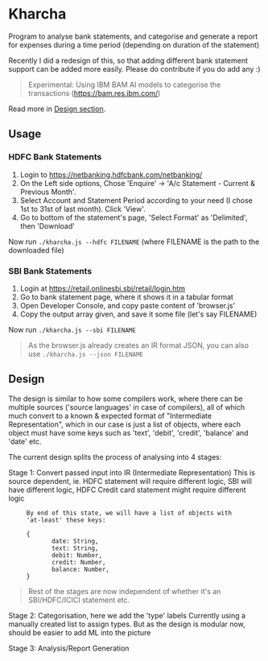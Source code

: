 # Kharcha

Program to analyse bank statements, and categorise and generate a report
for expenses during a time period (depending on duration of the statement)

Recently I did a redesign of this, so that adding different bank statement
support can be added more easily. Please do contribute if you do add any :)

> Experimental: Using IBM BAM AI models to categorise the transactions
> (https://bam.res.ibm.com/)

Read more in [Design section](#design).

## Usage

### HDFC Bank Statements

1. Login to https://netbanking.hdfcbank.com/netbanking/
2. On the Left side options, Chose 'Enquire' -> 'A/c Statement - Current & Previous Month'.
3. Select Account and Statement Period according to your need (I chose 1st
   to 31st of last month). Click 'View'.
4. Go to bottom of the statement's page, 'Select Format' as 'Delimited',
   then 'Download'

Now run `./kharcha.js --hdfc FILENAME` (where FILENAME is the path to the
downloaded file)

### SBI Bank Statements

1. Login at https://retail.onlinesbi.sbi/retail/login.htm
2. Go to bank statement page, where it shows it in a tabular format
3. Open Developer Console, and copy paste content of 'browser.js'
4. Copy the output array given, and save it some file (let's say FILENAME)

Now run `./kharcha.js --sbi FILENAME`

> As the browser.js already creates an IR format JSON, you can also use
> `./kharcha.js --json FILENAME`

## Design

The design is similar to how some compilers work, where there can be
multiple sources ('source languages' in case of compilers), all of which
much convert to a known & expected format of "Intermediate Representation",
which in our case is just a list of objects, where each object must have
some keys such as 'text', 'debit', 'credit', 'balance' and 'date' etc.

The current design splits the process of analysing into 4 stages:

Stage 1: Convert passed input into IR (Intermediate Representation)
         This is source dependent, ie. HDFC statement will require
         different logic, SBI will have different logic, HDFC Credit
         card statement might require different logic

         By end of this state, we will have a list of objects with
         'at-least' these keys:

         {
                date: String,
                text: String,
                debit: Number,
                credit: Number,
                balance: Number,
         }

> Rest of the stages are now independent of whether it's an SBI/HDFC/ICICI
statement etc.

Stage 2: Categorisation, here we add the 'type' labels
         Currently using a manually created list to assign types.
         But as the design is modular now, should be easier to add ML
         into the picture

Stage 3: Analysis/Report Generation
 
